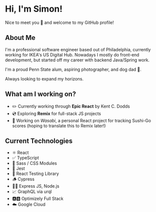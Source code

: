 # Hi, I'm Simon!

Nice to meet you 👋 and welcome to my GitHub profile!

## About Me
I'm a professional software engineer based out of Philadelphia, currently working for IKEA's US Digital Hub. Nowadays I mostly do front-end development, but started off my career with backend Java/Spring work.

I'm a proud Penn State alum, aspiring photographer, and dog dad 🐶.

Always looking to expand my horizons.

## What am I working on?

 - ✏️ Currently working through **Epic React** by Kent C. Dodds
 - 💿 Exploring **Remix** for full-stack JS projects
 - 🍣 Working on *Wasabi*, a personal React project for tracking Sushi-Go scores (hoping to translate this to Remix later!)

## Current Technologies

 - ⚛️ React
 - ✅ TypeScript
 - 💅 Sass / CSS Modules
 - 🤡 Jest
 - 🧪 React Testing Library
 - 🪵 Cypress
 - 🏃‍♂️ Express JS, Node.js
 - 📈 GraphQL via urql
 - 🅰️🅱️ Optimizely Full Stack
 - ☁️ Google Cloud
